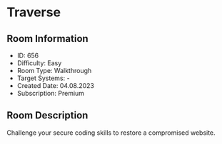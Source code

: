 ﻿# Traverse

## Room Information
- ID: 656
- Difficulty: Easy
- Room Type: Walkthrough
- Target Systems: -
- Created Date: 04.08.2023
- Subscription: Premium

## Room Description
Challenge your secure coding skills to restore a compromised website.
